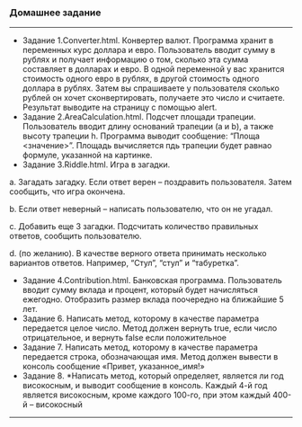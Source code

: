 ### Домашнее задание 
___
* Задание 1.Converter.html. Конвертер валют. Программа хранит в переменных курс доллара и евро. Пользователь
вводит сумму в рублях и получает информацию о том, сколько эта сумма составляет в
долларах и евро. В одной переменной у вас хранится стоимость одного евро в рублях, в
другой стоимость одного доллара в рублях. Затем вы спрашиваете у пользователя сколько
рублей он хочет сконвертировать, получаете это число и считаете. Результат выводите на
страницу с помощью alert.
* Задание 2.AreaCalculation.html. Подсчет площади трапеции. Пользователь вводит длину оснований трапеции (a и b), а также высоту трапеции h. Программа выводит сообщение: “Площа <значение>”. Площадь вычисляется пдь трапеции будет равнао формуле, указанной на картинке.
* Задание 3.Riddle.html. Игра в загадки.

a. Загадать загадку. Если ответ верен – поздравить пользователя. Затем сообщить, что
игра окончена.

b. Если ответ неверный – написать пользователю, что он не угадал.

c. Добавить еще 3 загадки. Подсчитать количество правильных ответов, сообщить
пользователю.

d. (по желанию). В качестве верного ответа принимать несколько вариантов ответов.
Например, “Стул”, “стул” и “табуретка”.
* Задание 4.Сontribution.html. Банковская программа. Пользователь вводит сумму вклада и процент, который будет
начисляться ежегодно. Отобразить размер вклада поочередно на ближайшие 5 лет.
* Задание 6. Написать метод, которому в качестве параметра передается целое число. Метод должен вернуть true, если число отрицательное, и вернуть false если положительное
* Задание 7. Написать метод, которому в качестве параметра передается строка, обозначающая имя. Метод должен вывести в консоль сообщение «Привет, указанное_имя!»
* Задание 8. *Написать метод, который определяет, является ли год високосным, и выводит сообщение в консоль. Каждый 4-й год является високосным, кроме каждого 100-го, при этом каждый 400-й – високосный
___